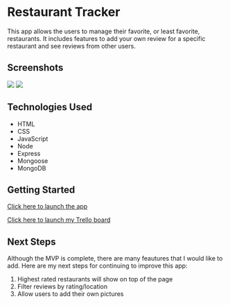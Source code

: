 # Restaurant Tracker 

This app allows the users to manage their favorite, or least favorite, restaurants. It includes features to add your own review for a specific restaurant and see reviews from other users.


## Screenshots

<img src="../../images/frontPage.jpg">
<img src="../../images/allPage.jpg">


## Technologies Used 

- HTML
- CSS
- JavaScript
- Node
- Express
- Mongoose
- MongoDB

## Getting Started

[Click here to launch the app](https://restaurant-tracker1.herokuapp.com/)

[Click here to launch my Trello board](https://trello.com/b/PkGw1kwe/project-2)



## Next Steps

Although the MVP is complete, there are many feautures that I would like to add. Here are my next steps for continuing to improve this app: 

1. Highest rated restaurants will show on top of the page
2. Filter reviews by rating/location
3. Allow users to add their own pictures 
 
